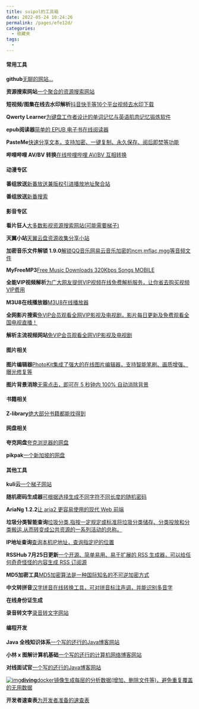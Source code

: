 ```yaml
---
title: suipol的工具箱
date: 2022-05-24 10:24:26
permalink: /pages/efe12d/
categories:
  - 收藏夹
tags:
  - 
---
```

#### 常用工具
**github**[无聊的网站...](https://github.com/)

**资源搜索网站**[一个聚合的资源搜索网站](https://lzpan.com/#)

**短视频/图集在线去水印解析**[抖音快手等16个平台视频去水印下载](https://watermark.liumingye.cn/)

**Qwerty Learner**[为键盘工作者设计的单词记忆与英语肌肉记忆锻炼软件](https://qwerty.liumingye.cn/)

**epub阅读器**[简单的 EPUB 电子书在线阅读器](https://epub.liumingye.cn/)

**PasteMe**[快速分享文本，支持加密、一键复制、永久保存、阅后即焚等功能](https://paste.liumingye.cn/)



**哔哩哔哩 AV/BV 转换**[在线哔哩哔哩 AV/BV 互相转换](https://tool.liumingye.cn/avbv)

#### 动漫专区

**番组放送**[新番放送兼版权引进播放地址聚合站](https://bgm.liumingye.cn/)

**番组放送**[新番搜索](https://blog.iacg.site/)



#### 影音专区

**看片狂人**[大多数影视资源搜索网站(可能需要梯子)](https://www.kpkuang.xyz/)

**天翼小站**[天翼云盘资源收集分享小站](https://yun.hei521.cn/)

**加密音乐文件解锁 1.9.0**[解锁QQ音乐网易云音乐加密的ncm,mflac,mgg等音频文件](https://tool.liumingye.cn/unlock-music)

**MyFreeMP3**[Free Music Downloads 320Kbps Songs MOBILE](http://tools.liumingye.cn/music)

**全能VIP视频解析**[为广大网友提供VIP视频在线免费解析服务，让你省去购买视频VIP费用](http://tool.liumingye.cn/video)

**M3U8在线播放器**[M3U8在线播放器](http://tool.liumingye.cn/m3u8)

**全网影片搜索**[免VIP会员观看全网VIP影视及电视剧，影片每日更新及免费观看全国电视直播！](https://lab.liumingye.cn/)

**解析主流视频网站**[免VIP会员观看全网VIP影视及电视剧](https://jx.618g.com/)



#### 图片相关



**图片编辑器**[PhotoKit集成了强大的在线图片编辑器，支持智能笔刷、画质增强、曝光修复等](https://photokit.com/editor/?lang=zh)

**图片背景消除**[无需点击，即可在 5 秒钟内 100% 自动消除背景](https://www.remove.bg/zh)





#### 书籍相关

**Z-library**[绝大部分书籍都能找得到](https://zh.z-lib.org/)

#### 网盘相关

**夸克网盘**[夸克浏览器的网盘](https://pan.quark.cn/?entry=baiduPC2&bd_vid=7782205837333157165#/user/login?callback=%2F)

**pikpak**[一个新加坡的网盘](https://www.tjsky.net/?p=277)







#### 其他工具

**kuli云**[一个梯子网站](https://oooiooo.me/auth/login)

**随机密码生成器**[可根据选择生成不同字符不同长度的随机密码](https://tool.liumingye.cn/password)

**AriaNg 1.2.2**[让 aria2 更容易使用的现代 Web 前端](http://aria2.liumingye.cn/)

**垃圾分类智能查询**[垃圾分类,指按一定规定或标准将垃圾分类储存、分类投放和分类搬运,从而转变成公共资源的一系列活动的总称。](https://tool.liumingye.cn/ljcx)

**IP地址查询**[查询本机IP地址，查询指定IP的位置](https://tool.liumingye.cn/ip)

**RSSHub 7月25日更新**[一个开源、简单易用、易于扩展的 RSS 生成器，可以给任何奇奇怪怪的内容生成 RSS 订阅源](https://rsshub.liumingye.cn/)

**MD5加密工具**[MD5加密算法是一种国际知名的不可逆加密方式](https://tool.liumingye.cn/md5)

**中文转拼音**[汉字拼音在线转换工具，可对拼音标注声调，并能识别多音字](https://tool.liumingye.cn/pinyin)

**在线身份证生成**[](http://sfz.uzuzuz.com/?region=330781&birthday=19850907&sex=1&num=5)

**录音转文字**[录音转文字网站](https://www.luyinzhushou.com/voice2text/)




#### 编程开发

**Java 全栈知识体系**[一个写的还行的Java博客网站](https://www.pdai.tech/)

**小林 x 图解计算机基础**[一个写的还行的计算机网络博客网站](https://xiaolincoding.com/)

**对线面试官**[一个写的还行的Java博客网站](http://javainterview.gitee.io/luffy/)



[![img](https://diving.npmtrend.com/favicon.ico)**diving**docker镜像生成每层的分析数据(增加、删除文件等)，避免重复覆盖的无用数据](https://diving.npmtrend.com/)

**开发者速查表**[为开发者准备的速查表](https://devhints.io/)